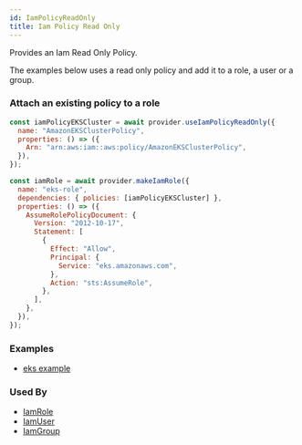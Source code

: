 ```yaml
---
id: IamPolicyReadOnly
title: Iam Policy Read Only
---
```


Provides an Iam Read Only Policy.

The examples below uses a read only policy and add it to a role, a user or a group.

### Attach an existing policy to a role

```js
const iamPolicyEKSCluster = await provider.useIamPolicyReadOnly({
  name: "AmazonEKSClusterPolicy",
  properties: () => ({
    Arn: "arn:aws:iam::aws:policy/AmazonEKSClusterPolicy",
  }),
});

const iamRole = await provider.makeIamRole({
  name: "eks-role",
  dependencies: { policies: [iamPolicyEKSCluster] },
  properties: () => ({
    AssumeRolePolicyDocument: {
      Version: "2012-10-17",
      Statement: [
        {
          Effect: "Allow",
          Principal: {
            Service: "eks.amazonaws.com",
          },
          Action: "sts:AssumeRole",
        },
      ],
    },
  }),
});
```

### Examples

- [eks example](https://github.com/grucloud/grucloud/blob/main/examples/aws/eks/iac.js)

### Used By

- [IamRole](./IamRole)
- [IamUser](./IamUser)
- [IamGroup](./IamGroup)
